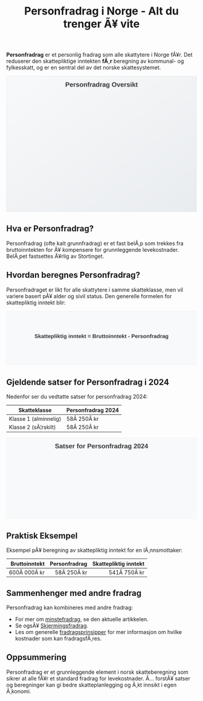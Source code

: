 ﻿---
title: "Personfradrag i Norge - Alt du trenger Ã¥ vite"
meta_title: "Personfradrag i Norge - Alt du trenger Ã¥ vite"
meta_description: '**Personfradrag** er et personlig fradrag som alle skattytere i Norge fÃ¥r. Det reduserer den skattepliktige inntekten **fÃ¸r** beregning av kommunal- og fylkes...'
slug: personfradrag
type: blog
layout: pages/single
---

**Personfradrag** er et personlig fradrag som alle skattytere i Norge fÃ¥r. Det reduserer den skattepliktige inntekten **fÃ¸r** beregning av kommunal- og fylkesskatt, og er en sentral del av det norske skattesystemet.

![Personfradrag Oversikt](personfradrag-image.svg)

## Hva er Personfradrag?

Personfradrag (ofte kalt grunnfradrag) er et fast belÃ¸p som trekkes fra bruttoinntekten for Ã¥ kompensere for grunnleggende levekostnader. BelÃ¸pet fastsettes Ã¥rlig av Stortinget.

## Hvordan beregnes Personfradrag?

Personfradraget er likt for alle skattytere i samme skatteklasse, men vil variere basert pÃ¥ alder og sivil status. Den generelle formelen for skattepliktig inntekt blir:

![Formel for Personfradrag](personfradrag-formel.svg)

## Gjeldende satser for Personfradrag i 2024

Nedenfor ser du vedtatte satser for personfradrag 2024:

| Skatteklasse          | Personfradrag 2024 |
|-----------------------|--------------------|
| Klasse 1 (alminnelig) | 58Â 250Â kr          |
| Klasse 2 (sÃ¦rskilt)   | 58Â 250Â kr          |

![Satser for Personfradrag 2024](personfradrag-satser-2024.svg)

## Praktisk Eksempel

Eksempel pÃ¥ beregning av skattepliktig inntekt for en lÃ¸nnsmottaker:

| Bruttoinntekt | Personfradrag | Skattepliktig inntekt |
|--------------:|--------------:|-----------------------:|
| 600Â 000Â kr    |     58Â 250Â kr |               541Â 750Â kr |

## Sammenhenger med andre fradrag

Personfradrag kan kombineres med andre fradrag:

* For mer om [minstefradrag](/blogs/regnskap/hva-er-minstefradrag "Hva er Minstefradrag? Komplett Guide til Minstefradrag i Norge 2024"), se den aktuelle artikkelen.
* Se ogsÃ¥ [Skjermingsfradrag](/blogs/regnskap/hva-er-skjermingsfradrag "Hva er Skjermingsfradrag? Guide til Skjermingsfradrag i Aksjer").
* Les om generelle [fradragsprinsipper](/blogs/regnskap/hva-er-fradrag "Hva er fradrag i regnskap? Komplett Guide til Skattefradrag og RegnskapsfÃ¸ring") for mer informasjon om hvilke kostnader som kan fradragsfÃ¸res.

## Oppsummering

Personfradrag er et grunnleggende element i norsk skatteberegning som sikrer at alle fÃ¥r et standard fradrag for levekostnader. Ã… forstÃ¥ satser og beregninger kan gi bedre skatteplanlegging og Ã¸kt innsikt i egen Ã¸konomi.
